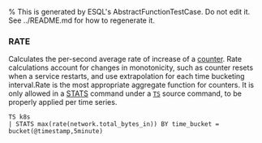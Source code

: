 % This is generated by ESQL's AbstractFunctionTestCase. Do not edit it. See ../README.md for how to regenerate it.

### RATE
Calculates the per-second average rate of increase of a [counter](docs-content://manage-data/data-store/data-streams/time-series-data-stream-tsds.md#time-series-metric). Rate calculations account for changes in monotonicity, such as counter resets when a service restarts, and use extrapolation for each time bucketing interval.Rate is the most appropriate aggregate function for counters. It is only allowed in a [STATS](https://www.elastic.co/docs/reference/query-languages/esql/commands/stats-by) command under a [`TS`](https://www.elastic.co/docs/reference/query-languages/esql/commands/ts) source command, to be properly applied per time series.

```esql
TS k8s
| STATS max(rate(network.total_bytes_in)) BY time_bucket = bucket(@timestamp,5minute)
```
